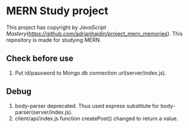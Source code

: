 # MERN Study project

This project has copyright by *JavaScript Mastery*(https://github.com/adrianhajdin/project_mern_memories).
This repository is made for studying MERN.

## Check before use
1. Put id/password to Mongo db connection url(server/index.js).

## Debug
1. body-parser deprecated. Thus used express substitute for body-parser(server/index.js).
2. client/api/index.js function createPost() changed to return a value.
